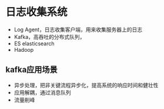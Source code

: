 # 日志收集系统

- Log Agent，日志收集客户端，用来收集服务器上的日志
- Kafka，高吞吐的分布式队列，
- ES elasticsearch
- Hadoop

## kafka应用场景

- 异步处理，把非关键流程异步化，提高系统的响应时间和健壮性
- 应用解耦，通过消息队列
- 流量削峰